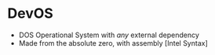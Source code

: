 # DevOS

- DOS Operational System with *any* external dependency
- Made from the absolute zero, with assembly [Intel Syntax]
